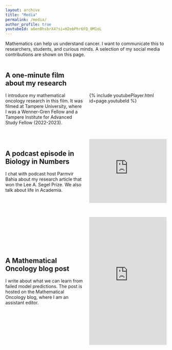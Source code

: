 ```yaml
---
layout: archive
title: "Media"
permalink: /media/
author_profile: true
youtubeId: a6enBhsbrX4?si=H2ebPhr6FQ_0M1oL
---
```


Mathematics can help us understand cancer. 
I want to communicate this to researchers, students, and curious minds. 
A selection of my social media contributions are shown on this page.

<div class="container">
  <div class="left-column">
    <h2> A one-minute film about my research </h2>
    <p> I introduce my mathematical oncology research in this film. 
    It was filmed at Tampere University, where I was a Wenner-Gren Fellow and a Tampere Institute for Advanced Study Fellow (2022-2023).
     </p>
  </div>

  <div class="right-column">
    <h2> </h2>
    <p> {% include youtubePlayer.html id=page.youtubeId %} </p>
  </div>
</div>

<style>
  .container {
    display: flex;
    justify-content: space-between;
    align-items: center; /* Center vertically */
  }

  .left-column {
    flex: 1;
    margin-right: 10px; /* Adjust the spacing between columns as needed */
  }

  .right-column {
    flex: 1;
    margin-left: 10px; /* Adjust the spacing between columns as needed */
  }

  .content {
    display: flex;
    flex-direction: column;
    align-items: center; /* Center vertically */
    text-align: center; /* Center horizontally */
  }
</style>



<div class="container">
  <div class="left-column">
    <h2> A podcast episode in Biology in Numbers </h2>
    <p> I chat with podcast host Parmvir Bahia about my research article that won the Lee A. Segel Prize.
    We also talk about life in Academia. 
     </p>
  </div>

  <div class="right-column">
    <h2> </h2>
    <p> <div class="spotify-embed">
  <iframe src="https://open.spotify.com/embed/episode/2V9Z99kOiPvjWa1edYKr9G?utm_source=generator" width="100%" height="200px" frameborder="0" allowtransparency="true" allow="encrypted-media"></iframe>
</div> </p>
  </div>
</div>

<style>
  .container {
    display: flex;
    justify-content: space-between;
    align-items: center; /* Center vertically */
  }

  .left-column {
    flex: 1;
    margin-right: 10px; /* Adjust the spacing between columns as needed */
  }

  .right-column {
    flex: 1;
    margin-left: 10px; /* Adjust the spacing between columns as needed */
  }

  .content {
    display: flex;
    flex-direction: column;
    align-items: center; /* Center vertically */
    text-align: center; /* Center horizontally */
  }
</style>


<div class="container">
  <div class="left-column">
    <h2> A Mathematical Oncology blog post </h2>
    <p> I write about what we can learn from failed model predictions. 
      The post is hosted on the Mathematical Oncology blog, where I am an assistant editor. 
     </p>
  </div>

  <div class="right-column">
    <h2> </h2>
    <p> <iframe src="https://mathematical-oncology.org/blog/learning-from-failed-model-predictions.html" frameborder="0" width="100%" height="400px"></iframe>
</p>
  </div>
</div>

<style>
  .container {
    display: flex;
    justify-content: space-between;
    align-items: center; /* Center vertically */
  }

  .left-column {
    flex: 1;
    margin-right: 10px; /* Adjust the spacing between columns as needed */
  }

  .right-column {
    flex: 1;
    margin-left: 10px; /* Adjust the spacing between columns as needed */
  }

  .content {
    display: flex;
    flex-direction: column;
    align-items: center; /* Center vertically */
    text-align: center; /* Center horizontally */
  }
</style>









